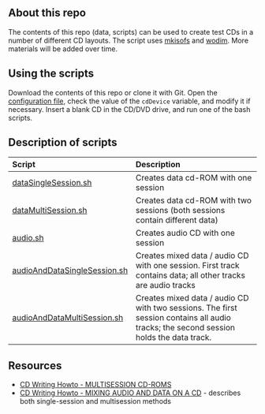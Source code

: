 ## About this repo

The contents of this repo (data, scripts) can be used to create test CDs in a number of different CD layouts. The script uses [mkisofs](http://linux.die.net/man/8/mkisofs) and [wodim](http://linux.die.net/man/1/wodim). More materials will be added over time.

## Using the scripts

Download the contents of this repo or clone it with Git. Open the [configuration file](/config.txt), check the value of the `cdDevice` variable, and modify it if necessary. Insert a blank CD in the CD/DVD drive, and run one of the bash scripts.

## Description of scripts

|Script|Description|
|:--|:--|
|[dataSingleSession.sh](/dataSingleSession.sh)|Creates data cd-ROM with one session|
|[dataMultiSession.sh](/dataMultiSession.sh)|Creates data cd-ROM with two sessions (both sessions contain different data)|
|[audio.sh](/audio.sh)|Creates audio CD with one session|
|[audioAndDataSingleSession.sh](/audioAndDataSingleSession.sh)|Creates mixed data / audio CD with one session. First track contains data; all other tracks are audio tracks|
|[audioAndDataMultiSession.sh](./audioAndDataMultiSession.sh)|Creates mixed data / audio CD with two sessions. The first session contains all audio tracks; the second session holds the data track.|


## Resources

* [CD Writing Howto - MULTISESSION CD-ROMS](http://howto-pages.org/cdwriting/08.php)
* [CD Writing Howto - MIXING AUDIO AND DATA ON A CD](http://howto-pages.org/cdwriting/11.php) - describes both single-session and multisession methods